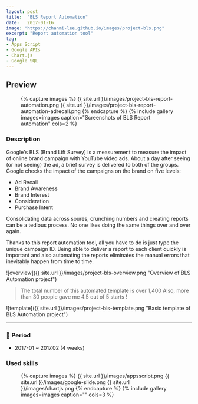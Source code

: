 ```yaml
---
layout: post
title:  "BLS Report Automation"
date:   2017-01-16
image: "https://chanmi-lee.github.io/images/project-bls.png"
excerpt: "Report automation tool"
tag:
- Apps Script
- Google APIs
- Chart.js
- Google SQL
---
```


## Preview

<figure class="half">
{% capture images %}
	{{ site.url }}/images/project-bls-report-automation.png
	{{ site.url }}/images/project-bls-report-automation-adrecall.png
{% endcapture %}
{% include gallery images=images caption="Screenshots of BLS Report automation" cols=2 %}
</figure>

### Description

Google's BLS (Brand Lift Survey) is a measurement to measure the impact of online brand campaign with YouTube video ads. 
About a day after seeing (or not seeing) the ad, a brief survey is delivered to both of the groups.
Google checks the impact of the campaigns on the brand on five levels: 
* Ad Recall
* Brand Awareness
* Brand Interest
* Consideration
* Purchase Intent

Consolidating data across soures, crunching numbers and creating reports can be a tedious process. 
No one likes doing the same things over and over again.

Thanks to this report automation tool, all you have to do is just type the unique campaign ID.
Being able to deliver a report to each client quickly is important and also automating the reports eliminates the manual errors that inevitably happen from time to time.

![overview]({{ site.url }}/images/project-bls-overview.png "Overview of BLS Automation project")
> The total number of this automated template is over 1,400 
> Also, more than 30 people gave me 4.5 out of 5 starts !

![template]({{ site.url }}/images/project-bls-template.png "Basic template of BLS Automation project")

---

### :date: Period
* 2017-01 ~ 2017.02 (4 weeks)

### Used skills

<figure class="third">
	{% capture images %}
		{{ site.url }}/images/appsscript.png
		{{ site.url }}/images/google-slide.png
		{{ site.url }}/images/chartjs.png
	{% endcapture %}
	{% include gallery images=images caption="" cols=3 %}
</figure>
